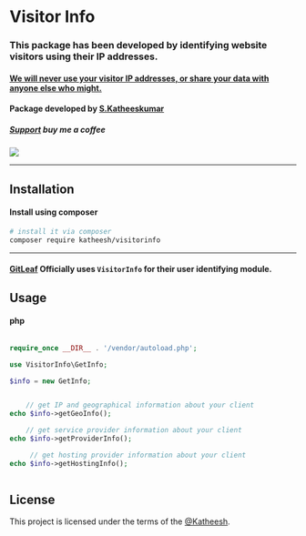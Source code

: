 # Visitor Info

### This package has been developed by identifying website visitors using their IP addresses. 
#### [We will never use your visitor IP addresses, or share your data with anyone else who might.](https://gitleaf.com/privacy-policy)
#### Package developed by [S.Katheeskumar](https://katheesh.github.io) 
##### [Support](https://www.buymeacoffee.com/katheesh) buy me a coffee
<img src="https://gitleaf.com/img/quote.png"/>
<hr/>

## Installation

#### Install using composer
```bash
# install it via composer
composer require katheesh/visitorinfo

```
<hr>

#### [GitLeaf](https://gitleaf.com/) Officially uses `VisitorInfo` for their user identifying module.

## Usage

#### php

```php

require_once __DIR__ . '/vendor/autoload.php';

use VisitorInfo\GetInfo;

$info = new GetInfo;


    // get IP and geographical information about your client
echo $info->getGeoInfo();

    // get service provider information about your client
echo $info->getProviderInfo();

     // get hosting provider information about your client
echo $info->getHostingInfo();



```


## License

This project is licensed under the terms of the
[@Katheesh](https://katheesh.gitleaf.com/).